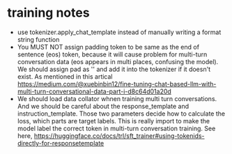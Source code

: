 # training notes

- use tokenizer.apply_chat_template instead of manually writing a format string function
- You MUST NOT assign padding token to be same as the end of sentence (eos) token, because it will cause problem for multi-turn conversation data (eos appears in multi places, confusing the model). We should assign pad as '<pad>' and add it into the tokenizer if it doesn't exist. As mentioned in this artical https://medium.com/@xuebinbin12/fine-tuning-chat-based-llm-with-multi-turn-conversational-data-part-i-d8c64d01a20d
- We should load data collator whnen training multi turn conversations. And we should be careful about the response_template and instruction_template. Those two parameters decide how to calculate the loss, which parts are target labels. This is really import to make the model label the correct token in multi-turn conversation training. See here, https://huggingface.co/docs/trl/sft_trainer#using-tokenids-directly-for-responsetemplate